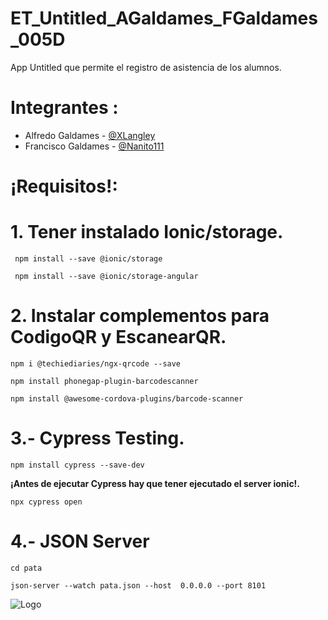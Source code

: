 # ET_Untitled_AGaldames_FGaldames_005D

  App Untitled que permite el registro de asistencia de los alumnos.

# Integrantes :

* Alfredo Galdames - [@XLangley](https://github.com/XLangley)
* Francisco Galdames - [@Nanito111](https://github.com/Nanito111)

# ¡Requisitos!:

# 1. Tener instalado Ionic/storage.

```
 npm install --save @ionic/storage
```

```
 npm install --save @ionic/storage-angular 
```

# 2. Instalar complementos para CodigoQR y EscanearQR.

```
npm i @techiediaries/ngx-qrcode --save
```

```
npm install phonegap-plugin-barcodescanner
```

```
npm install @awesome-cordova-plugins/barcode-scanner
```

# 3.- Cypress Testing.

```
npm install cypress --save-dev
```

**¡Antes de ejecutar Cypress hay que tener ejecutado el server ionic!.**

```
npx cypress open
```

# 4.- JSON Server

```
cd pata
```

```
json-server --watch pata.json --host  0.0.0.0 --port 8101
```

![Logo](https://i.imgur.com/LdNQIvH.png)
